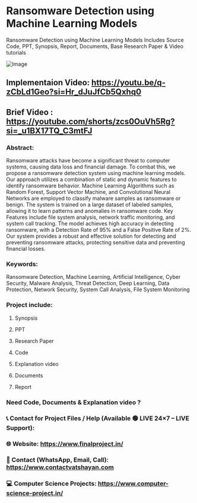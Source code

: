 # Ransomware Detection using Machine Learning Models
Ransomware Detection using Machine Learning Models Includes Source Code, PPT, Synopsis, Report, Documents, Base Research Paper &amp; Video tutorials

![Image](https://github.com/user-attachments/assets/984902ce-20ff-43f5-8850-fc6f7d0ad2a0)

## Implementaion Video: https://youtu.be/q-zCbLd1Geo?si=Hr_dJuJfCb5Qxhq0
## Brief Video        : https://youtube.com/shorts/zcs0OuVh5Rg?si=_u1BX17TQ_C3mtFJ

### Abstract: 
Ransomware attacks have become a significant threat to computer systems, causing data loss and financial damage. To combat this, we propose a ransomware detection system using machine learning models. Our approach utilizes a combination of static and dynamic features to identify ransomware behavior. Machine Learning Algorithms such as Random Forest, Support Vector Machine, and Convolutional Neural Networks are employed to classify malware samples as ransomware or benign. The system is trained on a large dataset of labeled samples, allowing it to learn patterns and anomalies in ransomware code. Key Features include file system analysis, network traffic monitoring, and system call tracking. The model achieves high accuracy in detecting ransomware, with a Detection Rate of 95% and a False Positive Rate of 2%. Our system provides a robust and effective solution for detecting and preventing ransomware attacks, protecting sensitive data and preventing financial losses.

### Keywords: 
Ransomware Detection, Machine Learning, Artificial Intelligence, Cyber Security, Malware Analysis, Threat Detection, Deep Learning, Data Protection, Network Security, System Call Analysis, File System Monitoring

 ### Project include: 

1. Synopsis

2. PPT

3. Research Paper


4. Code

5. Explanation video

6. Documents

7. Report


### Need Code, Documents & Explanation video ? 

### 📞 Contact for Project Files / Help (Available 🟢 LIVE 24×7 – LIVE Support):

### 🌐 Website: https://www.finalproject.in/

### 📲 Contact (WhatsApp, Email, Call): https://www.contactvatshayan.com

### 💻 Computer Science Projects: https://www.computer-science-project.in/
